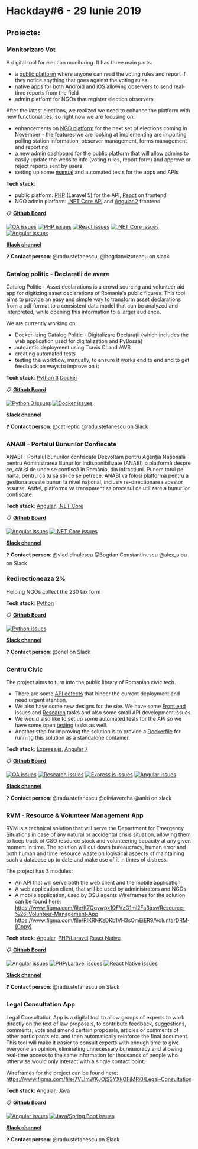 
# Hackday#6 - 29 Iunie 2019

## Proiecte:

### Monitorizare Vot

A digital tool for election monitoring. It has three main parts: 

- a [public platform](https://monitorizarevot.ro/) where anyone can read the voting rules and report if they notice anything that goes against the voting rules 
- native apps for both Android and iOS allowing observers to send real-time reports from the field
- admin platform for NGOs that register election observers

After the latest elections, we realized we need to enhance the platform with new functionalities, so right now we are focusing on:

- enhancements on [NGO platform](https://github.com/code4romania/monitorizare-vot-ong/issues) for the next set of elections coming in November - the features we are looking at implementing are importing polling station information, observer management, forms management and reporting
- a new [admin dashboard](https://github.com/code4romania/monitorizare-vot-votanti-client/issues?q=is%3Aopen+is%3Aissue+label%3Amay-release) for the public platform that will allow admins to easily update the website info (voting rules, report form) and approve or reject reports sent by users
- setting up some [manual](https://github.com/code4romania/monitorizare-vot-android/labels/testing) and automated tests for the apps and APIs

**Tech stack**:

- public platform: [PHP](https://github.com/code4romania/monitorizare-vot-votanti-api/issues?q=is%3Aissue+is%3Aopen+label%3Aphp) (Laravel 5) for the API, [React](https://github.com/code4romania/monitorizare-vot-votanti-admin/issues?q=is%3Aissue+is%3Aopen+label%3Areact) on frontend
- NGO admin platform: [.NET Core API](https://github.com/code4romania/monitorizare-vot-ong) and [Angular 2](https://github.com/code4romania/monitorizare-vot-ong) frontend

:clipboard: **[Github Board](https://github.com/orgs/code4romania/projects/7)**

[![QA issues](https://img.shields.io/badge/open%20issues-QA-red.svg?style=for-the-badge)](https://github.com/code4romania/monitorizare-vot-android/labels/testing)
[![PHP issues](https://img.shields.io/badge/open%20issues-php-yellow.svg?style=for-the-badge)](https://github.com/code4romania/monitorizare-vot-votanti-api/issues?q=is%3Aissue+is%3Aopen+label%3Aphp) [![React issues](https://img.shields.io/badge/open%20issues-react-orange.svg?style=for-the-badge)](https://github.com/code4romania/monitorizare-vot-votanti-admin/issues?q=is%3Aissue+is%3Aopen+label%3Areact) [![.NET Core issues](https://img.shields.io/badge/open%20issues-dotnet-blue.svg?style=for-the-badge)](https://github.com/code4romania/monitorizare-vot-ong/labels/may-release) [![Angular issues](https://img.shields.io/badge/open%20issues-angular-cyan.svg?style=for-the-badge)](https://github.com/code4romania/monitorizare-vot-ong/labels/may-release)


**[Slack channel](https://codeforromania.slack.com/messages/CGE0NEG5S)**

:question: **Contact person**: @radu.stefanescu, @bogdanvizureanu on slack

### Catalog politic - Declaratii de avere

Catalog Politic - Asset declarations is a crowd sourcing and volunteer aid app for digitizing asset declarations of Romania's public figures. This tool aims to provide an easy and simple way to transform asset declarations from a pdf format to a consistent data model that can be analyzed and interpreted, while opening this information to a larger audience.

We are currently working on:

- Docker-izing Catalog Politic - Digitalizare Declarații (which includes the web application used for digitalization and PyBossa)
- autoamtic deployment using Travis CI and AWS
- creating automated tests
- testing the workflow, manually, to ensure it works end to end and to get feedback on ways to improve on it


**Tech stack**: [Python 3](https://github.com/code4romania/catpol-declaratii/issues?utf8=%E2%9C%93&q=is%3Aissue+is%3Aopen+label%3Apython)
[Docker](https://github.com/code4romania/catpol-declaratii/issues?q=is%3Aissue+is%3Aopen+label%3ADocker)

:clipboard: **[Github Board](https://github.com/orgs/code4romania/projects/10)**

[![Python 3 issues](https://img.shields.io/badge/open%20issues-python-green.svg?style=for-the-badge)](https://github.com/code4romania/catpol-declaratii/issues?utf8=%E2%9C%93&q=is%3Aissue+is%3Aopen+label%3Apython)
[![Docker issues](https://img.shields.io/badge/open%20issues-docker-orange.svg?style=for-the-badge)](https://github.com/code4romania/catpol-declaratii/issues?utf8=%E2%9C%93&q=is%3Aissue+is%3Aopen+label%3Apython)

**[Slack channel](https://codeforromania.slack.com/messages/CGF3WESK1)**

:question: **Contact person**: @catileptic @radu.stefanescu on Slack

### ANABI - Portalul Bunurilor Confiscate
ANABI - Portalul bunurilor confiscate Dezvoltăm pentru Agenția Națională pentru Administrarea Bunurilor Indisponibilizate (ANABI) o platformă despre ce, cât și de unde se confiscă în România, din infracțiuni. Punem totul pe hartă, pentru ca tu să știi ce se petrece. ANABI va folosi platforma pentru a gestiona aceste bunuri la nivel național, inclusiv re-directionarea acestor resurse. Astfel, platforma va transparentiza procesul de utilizare a bunurilor confiscate.

**Tech stack**: [Angular](https://github.com/code4romania/anabi-gestiune-client/issues?utf8=%E2%9C%93&q=is%3Aissue+is%3Aopen+label%3Aangular),
[.NET Core](https://github.com/code4romania/anabi-gestiune-api/labels/dotnet)

:clipboard: **[Github Board](https://github.com/orgs/code4romania/projects/13)**

[![Angular issues](https://img.shields.io/badge/open%20issues-angular-orange.svg?style=for-the-badge)](https://github.com/code4romania/anabi-gestiune-client/issues?utf8=%E2%9C%93&q=is%3Aissue+is%3Aopen+label%3Aangular)
[![.NET Core issues](https://img.shields.io/badge/open%20issues-.NET%20Core-brightgreen.svg?style=for-the-badge)](https://github.com/code4romania/anabi-gestiune-api/labels/dotnet)

**[Slack channel](https://codeforromania.slack.com/messages/CGEBAPH29)**

:question: **Contact person**: @vlad.dinulescu @Bogdan Constantinescu @alex_albu on Slack

### Redirectioneaza 2%

Helping NGOs collect the 230 tax form

**Tech stack**: [Python](https://github.com/code4romania/redirectioneaza/issues)

:clipboard: **[Github Board](https://github.com/orgs/code4romania/projects/9)**

[![Python issues](https://img.shields.io/badge/open%20issues-python-green.svg?style=for-the-badge)](https://github.com/code4romania/redirectioneaza/issues)

**[Slack channel](https://codeforromania.slack.com/messages/CGE0LAEMA)**

:question: **Contact person**: @onel on Slack

### Centru Civic

The project aims to turn into the public library of Romanian civic tech.

- There are some [API defects](https://github.com/code4romania/civichq-api/issues?q=is%3Aissue+is%3Aopen+label%3Abug) that hinder the current deployment and need urgent atention.
- We also have some new designs for the site. We have some [Front end](https://github.com/code4romania/civichq-client/issues?q=is%3Aissue+is%3Aopen+label%3Afront-end) issues and [Research](https://github.com/code4romania/civichq-client/issues?utf8=%E2%9C%93&q=is%3Aissue+is%3Aopen+label%3AResearch) tasks and also some small API development issues. 
- We would also like to set up some automated tests for the API so we have some open [testing](https://github.com/code4romania/civichq-api/labels/testing) tasks as well.
- Another step for improving the solution is to provide a [Dockerfile](https://github.com/code4romania/civichq-api/issues/68) for running this solution as a standalone container.

**Tech stack**: [Express.js](https://github.com/code4romania/civichq-api/issues?q=is%3Aissue+is%3Aopen+label%3Aespress-js+project%3Acode4romania%2F8), [Angular 7](https://github.com/code4romania/civichq-client/issues?q=is%3Aopen+label%3Aangular+project%3Acode4romania%2F8)

:clipboard: **[Github Board](https://github.com/orgs/code4romania/projects/8)**

[![QA issues](https://img.shields.io/badge/open%20issues-QA-red.svg?style=for-the-badge)](https://github.com/code4romania/civichq-api/labels/testing) [![Research issues](https://img.shields.io/badge/open%20issues-Research-9cf.svg?style=for-the-badge)](https://github.com/code4romania/civichq-client/issues?utf8=%E2%9C%93&q=is%3Aissue+is%3Aopen+label%3AResearch)  [![Express.js issues](https://img.shields.io/badge/open%20issues-expressjs-yellow.svg?style=for-the-badge)](https://github.com/code4romania/civichq-api/issues?q=is%3Aissue+is%3Aopen+label%3Aespress-js+project%3Acode4romania%2F8)  [![Angular issues](https://img.shields.io/badge/open%20issues-angular-orange.svg?style=for-the-badge)](https://github.com/code4romania/civichq-client/issues?q=is%3Aopen+label%3Aangular+project%3Acode4romania%2F8) 

**[Slack channel](https://codeforromania.slack.com/messages/CGD9BHS56)**

:question: **Contact person**: @radu.stefanescu @oliviavereha @aniri on slack  

### RVM - Resource & Volunteer Management App

RVM is a technical solution that will serve the Department for Emergency Situations in case of any natural or accidental crisis situation, allowing them to keep track of CSO resource stock and volunteering capacity at any given moment in time. The solution will cut down bureaucracy, human error and both human and time resource waste on logistical aspects of maintaining such a database up to date and make use of it in times of distress.

The project has 3 modules:
- An API that will serve both the web client and the mobile application
- A web application client, that will be used by administrators and NGOs
- A mobile application, used by DSU agents
Wireframes for the solution can be found here: 
https://www.figma.com/file/K7Qqywpx1QFVzG1ml2Fa3qsv/Resource-%26-Volunteer-Management-App
https://www.figma.com/file/RIKRNKzDKb1VH3sOmEiER9/VoluntarDRM-(Copy)


**Tech stack**: [Angular](https://github.com/code4romania/rvm-client/issues?q=is%3Aissue+is%3Aopen+label%3Aangular),
[PHP/Laravel](https://github.com/code4romania/rvm-api/issues?q=is%3Aissue+is%3Aopen+label%3APHP%2FLaravel)
[React Native](https://github.com/code4romania/rvm-mobile/issues?q=is%3Aissue+is%3Aopen+label%3Areact-native)

:clipboard: **[Github Board](https://github.com/orgs/code4romania/projects/14)**

[![Angular issues](https://img.shields.io/badge/open%20issues-angular-orange.svg?style=for-the-badge)](https://github.com/code4romania/rvm-client/issues?q=is%3Aissue+is%3Aopen+label%3Aangular) 
[![PHP/Laravel issues](https://img.shields.io/badge/open%20issues-php/laravel-red.svg?style=for-the-badge)](https://github.com/code4romania/rvm-api/issues?q=is%3Aissue+is%3Aopen+label%3APHP%2FLaravel)
[![React Native issues](https://img.shields.io/badge/open%20issues-react%20native-blue.svg?style=for-the-badge)](https://github.com/code4romania/rvm-mobile/issues?q=is%3Aissue+is%3Aopen+label%3Areact-native)


**[Slack channel](https://codeforromania.slack.com/messages/CKRQ1TF09)**

:question: **Contact person**: @radu.stefanescu on Slack


### Legal Consultation App

Legal Consultation App is a digital tool to allow groups of experts to work directly on the text of law proposals, to contribute feedback, suggestions, comments, vote and amend certain proposals, articles or comments of other participants etc. and then automatically reinforce the final document. This tool will make it easier to consult experts with enough time to give everyone an opinion, eliminating unnecessary bureaucracy and allowing real-time access to the same information for thousands of people who otherwise would only interact with a single contact point.

Wireframes for the project can be found here:
https://www.figma.com/file/7VLlmWKJOjS3YXkOFjMRi0/Legal-Consultation

**Tech stack**: 
[Angular](https://github.com/code4romania/legal-consultation-client/issues),
[Java](https://github.com/code4romania/legal-consultation-api/issues)

:clipboard: **[Github Board](https://github.com/orgs/code4romania/projects/15)**


[![Angular issues](https://img.shields.io/badge/open%20issues-angular-orange.svg?style=for-the-badge)](https://github.com/code4romania/legal-consultation-client/issues) 
[![Java/Spring Boot issues](https://img.shields.io/badge/open%20issues-react%20native-blue.svg?style=for-the-badge)](https://github.com/code4romania/legal-consultation-api/issues)

**[Slack channel](https://codeforromania.slack.com/messages/CKRS59XTK)**

:question: **Contact person**: @radu.stefanescu on Slack
